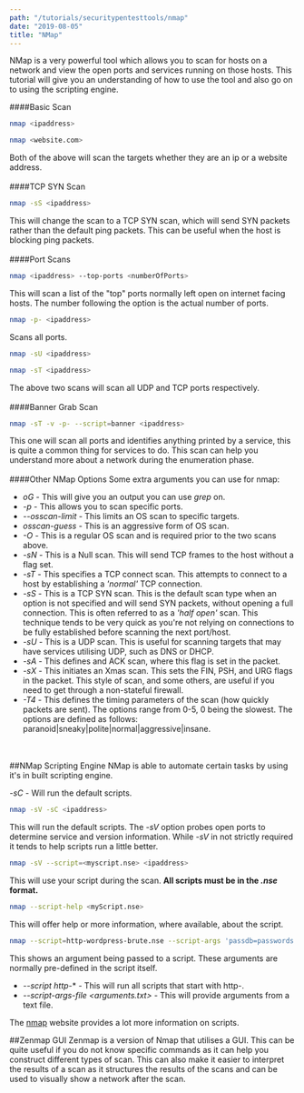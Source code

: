 ```yaml
---
path: "/tutorials/securitypentesttools/nmap"
date: "2019-08-05"
title: "NMap"
---
```


NMap is a very powerful tool which allows you to scan for hosts on a network and view the open ports and services running on those hosts. This tutorial will give you an understanding of how to use the tool and also go on to using the scripting engine.

####Basic Scan
```bash
nmap <ipaddress>
```
```bash
nmap <website.com>
```
Both of the above will scan the targets whether they are an ip or a website address.
<br/><br/>
####TCP SYN Scan
```bash
nmap -sS <ipaddress>
```
This will change the scan to a TCP SYN scan, which will send SYN packets rather than the default ping packets. This can be useful when the host is blocking ping packets.
<br/><br/>
####Port Scans
```bash
nmap <ipaddress> --top-ports <numberOfPorts>
```
This will scan a list of the "top" ports normally left open on internet facing hosts. The number following the option is the actual number of ports.

```bash
nmap -p- <ipaddress>
```
Scans all ports.

```bash
nmap -sU <ipaddress>
```
```bash
nmap -sT <ipaddress>
```
The above two scans will scan all UDP and TCP ports respectively.
<br/><br/>
####Banner Grab Scan
```bash
nmap -sT -v -p- --script=banner <ipaddress>
```
This one will scan all ports and identifies anything printed by a service, this is quite a common thing for services to do. This scan can help you understand more about a network during the enumeration phase.
<br/><br/>
####Other NMap Options
Some extra arguments you can use for nmap:
* *oG* - This will give you an output you can use *grep* on.
* *-p* - This allows you to scan specific ports.
* *--osscan-limit* - This limits an OS scan to specific targets.
* *osscan-guess* - This is an aggressive form of OS scan.
* *-O* - This is a regular OS scan and is required prior to the two scans above.
* *-sN* - This is a Null scan. This will send TCP frames to the host without a flag set.
* *-sT* - This specifies a TCP connect scan. This attempts to connect to a host by establishing a *'normal'* TCP connection.
* *-sS* - This is a TCP SYN scan. This is the default scan type when an option is not specified and will send SYN packets, without opening a full connection. This is often referred to as a *'half open'* scan. This technique tends to be very quick as you're not relying on connections to be fully established before scanning the next port/host.
* *-sU* - This is a UDP scan. This is useful for scanning targets that may have services utilising UDP, such as DNS or DHCP.
* *-sA* - This defines and ACK scan, where this flag is set in the packet.
* *-sX* - This initiates an Xmas scan. This sets the FIN, PSH, and URG flags in the packet. This style of scan, and some others, are useful if you need to get through a non-stateful firewall.
* *-T4* - This defines the timing parameters of the scan (how quickly packets are sent). The options range from 0-5, 0 being the slowest. The options are defined as follows: paranoid|sneaky|polite|normal|aggressive|insane.

<br/><br/>
##NMap Scripting Engine
NMap is able to automate certain tasks by using it's in built scripting engine.

*-sC* - Will run the default scripts.
```bash
nmap -sV -sC <ipaddress>
```
This will run the default scripts. The *-sV* option probes open ports to determine service and version information. While *-sV* in not strictly required it tends to help scripts run a little better.

```bash
nmap -sV --script=<myscript.nse> <ipaddress>
```
This will use your script during the scan. **All scripts must be in the *.nse* format.**

```bash
nmap --script-help <myScript.nse>
```
This will offer help or more information, where available, about the script.

```bash
nmap --script=http-wordpress-brute.nse --script-args 'passdb=passwords.txt' <ipaddress>
```
This shows an argument being passed to a script. These arguments are normally pre-defined in the script itself.

* *--script http-*\* - This will run all scripts that start with http-.
* *--script-args-file <arguments.txt>* - This will provide arguments from a text file.

The [nmap](https://nmap.org/) website provides a lot more information on scripts.

##Zenmap GUI
Zenmap is a version of Nmap that utilises a GUI. This can be quite useful if you do not know specific commands as it can help you construct different types of scan. This can also make it easier to interpret the results of a scan as it structures the results of the scans and can be used to visually show a network after the scan.